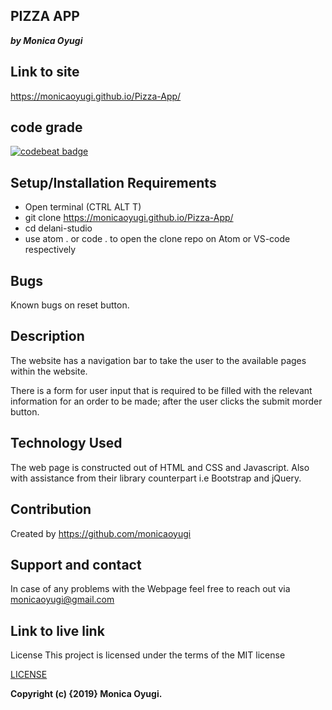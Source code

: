 ## PIZZA APP
___by Monica Oyugi___

## Link to site

https://monicaoyugi.github.io/Pizza-App/


## code grade

[![codebeat badge](https://codebeat.co/badges/fb71b26e-36d9-4458-a0c3-af25e0113281)](https://codebeat.co/projects/github-com-monicaoyugi-pizza-app-master)


## Setup/Installation Requirements
- Open terminal (CTRL ALT T)
- git clone https://monicaoyugi.github.io/Pizza-App/
- cd delani-studio
- use atom . or code . to open the clone repo on Atom or VS-code respectively

## Bugs
Known bugs on reset button.

## Description
The website has a navigation bar to take the user to the available pages within the website.

There is a form for user input that is required to be filled with the relevant information for an order to be made; after the user clicks the submit morder button.


## Technology Used
The web page is constructed out of HTML and CSS and Javascript. Also with assistance from their library counterpart i.e Bootstrap and jQuery.

## Contribution
Created by https://github.com/monicaoyugi

## Support and contact
In case of any problems with the Webpage feel free to reach out via monicaoyugi@gmail.com

## Link to live link
License
This project is licensed under the terms of the MIT license

[LICENSE](LICENSE)


__Copyright (c) {2019} Monica Oyugi.__
